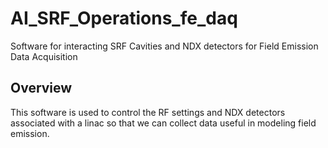 # AI_SRF_Operations_fe_daq
Software for interacting SRF Cavities and NDX detectors for Field Emission Data Acquisition

## Overview
This software is used to control the RF settings and NDX detectors associated with a linac so that we can collect data useful in modeling field emission.
